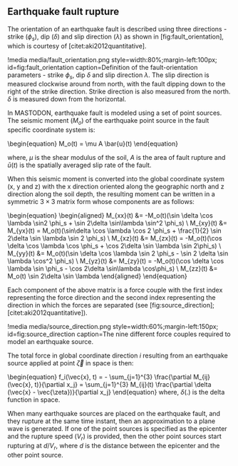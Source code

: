 ## Earthquake fault rupture

The orientation of an earthquake fault is described using three directions - strike ($\phi_s$), dip
($\delta$) and slip direction ($\lambda$) as shown in [fig:fault_orientation], which is courtesy of
[citet:aki2012quantitative].

!media media/fault_orientation.png
       style=width:80%;margin-left:100px;
       id=fig:fault_orientation
       caption=Definition of the fault-orientation parameters - strike $\phi_s$, dip $\delta$ and
               slip direction $\lambda$. The slip direction is measured clockwise around from north,
               with the fault dipping down to the right of the strike direction. Strike direction is
               also measured from the north. $\delta$ is measured down from the horizontal.

In MASTODON, earthquake fault is modeled using a set of point sources. The seismic moment ($M_o$) of
the earthquake point source in the fault specific coordinate system is:

\begin{equation}
M_o(t) = \mu A \bar{u}(t)
\end{equation}

where, $\mu$ is the shear modulus of the soil, $A$ is the area of fault rupture and $\bar{u}(t)$ is
the spatially averaged slip rate of the fault.

When this seismic moment is converted into the global coordinate system (x, y and z) with the x
direction oriented along the geographic north and z direction along the soil depth, the resulting
moment can be written in a symmetric $3 \times 3$ matrix form whose components are as follows:

\begin{equation}
\begin{aligned}
M_{xx}(t) &= -M_o(t)(\sin \delta \cos \lambda \sin2 \phi_s + \sin 2\delta \sin\lambda \sin^2 \phi_s) \\
M_{xy}(t) &= M_{yx}(t) = M_o(t)(\sin\delta \cos \lambda \cos 2 \phi_s + \frac{1}{2} \sin 2\delta \sin \lambda \sin 2 \phi_s) \\
M_{xz}(t) &= M_{zx}(t) = -M_o(t)(\cos \delta \cos \lambda \cos \phi_s + \cos 2\delta \sin \lambda \sin 2\phi_s) \\
M_{yy}(t) &= M_o(t)(\sin \delta \cos \lambda \sin 2 \phi_s - \sin 2 \delta \sin \lambda \cos^2 \phi_s) \\
M_{yz}(t) &= M_{zy}(t) = -M_o(t)(\cos \delta \cos \lambda \sin \phi_s - \cos 2\delta \sin\lambda \cos\phi_s) \\
M_{zz}(t) &= M_o(t) \sin 2\delta \sin \lambda
\end{aligned}
\end{equation}

Each component of the above matrix is a force couple with the first index representing the force
direction and the second index representing the direction in which the forces are separated (see
[fig:source_direction]; [citet:aki2012quantitative]).

!media media/source_direction.png
       style=width:60%;margin-left:150px;
       id=fig:source_direction
       caption=The nine different force couples required to model an earthquake source.

The total force in global coordinate direction $i$ resulting from an earthquake source applied at
point $\vec{\zeta}$ in space is then:

\begin{equation}
f_i(\vec{x}, t) = - \sum_{j=1}^{3} \frac{\partial M_{ij}(\vec{x}, t)}{\partial x_j} = \sum_{j=1}^{3} M_{ij}(t) \frac{\partial \delta (\vec{x} - \vec{\zeta})}{\partial x_j}
\end{equation}
where, $\delta(.)$ is the delta function in space.

When many earthquake sources are placed on the earthquake fault, and they rupture at the same time
instant, then an approximation to a plane wave is generated. If one of the point sources is specified
as the epicenter and the rupture speed ($V_r$) is provided, then the other point sources start
rupturing at $d/V_r$, where $d$ is the distance between the epicenter and the other point source.
